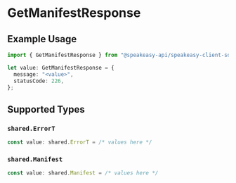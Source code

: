 # GetManifestResponse

## Example Usage

```typescript
import { GetManifestResponse } from "@speakeasy-api/speakeasy-client-sdk-typescript/sdk/models/operations";

let value: GetManifestResponse = {
  message: "<value>",
  statusCode: 226,
};
```

## Supported Types

### `shared.ErrorT`

```typescript
const value: shared.ErrorT = /* values here */
```

### `shared.Manifest`

```typescript
const value: shared.Manifest = /* values here */
```

